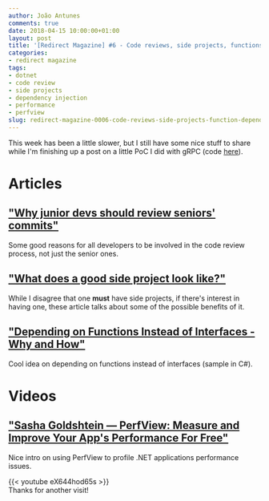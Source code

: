 ```yaml
---
author: João Antunes
comments: true
date: 2018-04-15 10:00:00+01:00
layout: post
title: '[Redirect Magazine] #6 - Code reviews, side projects, functions as dependencies and performance profiling'
categories:
- redirect magazine
tags:
- dotnet
- code review
- side projects
- dependency injection
- performance
- perfview
slug: redirect-magazine-0006-code-reviews-side-projects-function-dependencies-perf-profiling
---
```


This week has been a little slower, but I still have some nice stuff to share while I'm finishing up a post on a little PoC I did with gRPC (code [here](https://github.com/CodingMilitia/Grpc)).
# Articles
## ["Why junior devs should review seniors' commits"](https://dev.to/samipietikainen/why-junior-devs-should-review-seniors-commits-feb)
Some good reasons for all developers to be involved in the code review process, not just the senior ones.
<br/>
## ["What does a good side project look like?"](https://dev.to/theobendixson/what-does-a-good-side-project-look-like-1nof)
While I disagree that one **must** have side projects, if there's interest in having one, these article talks about some of the possible benefits of it.
<br/>
## ["Depending on Functions Instead of Interfaces - Why and How"](https://dev.to/scotthannen/depending-on-functions-instead-of-interfaces---why-and-how-50o6)
Cool idea on depending on functions instead of interfaces (sample in C#).
<br/>
# Videos
## ["Sasha Goldshtein — PerfView: Measure and Improve Your App's Performance For Free"](https://youtu.be/eX644hod65s)
Nice intro on using PerfView to profile .NET applications performance issues.

{{< youtube eX644hod65s >}}
<br/>
Thanks for another visit!